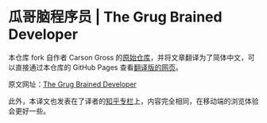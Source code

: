 # 瓜哥脑程序员 | The Grug Brained Developer
本仓库 fork 自作者 Carson Gross 的[原始仓库](https://github.com/bigskysoftware/grugbrain.dev)，并将文章翻译为了简体中文，可以直接通过本仓库的 GitHub Pages 查看[翻译版的网页](https://duolanda.github.io/grugbrain_zh/)。

原文网址：[The Grug Brained Developer](https://grugbrain.dev/)

此外，本译文也发表在了译者的[知乎专栏](https://zhuanlan.zhihu.com/p/1933684339385808241)上，内容完全相同，在移动端的浏览体验会更好一些。

